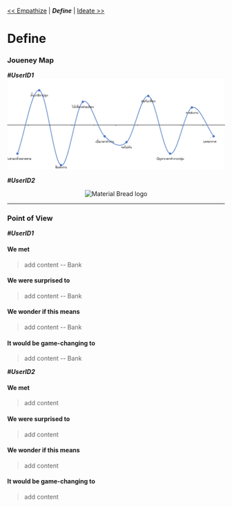  [<< Empathize](Empathize.md) | ***Define***  | [ Ideate >>](Ideate.md) 
# Define 

### Joueney Map
 ***#UserID1***
 ![](assets/INT100-Jouney_Map-004.gif)
 
 ***#UserID2***
 <div align="center">  
    <img width="70%" src="https://dummyimage.com/600x400/000/708c8c.png&text=Design+Thinking" alt="Material Bread logo">
</div>

----

### Point of View
 ***#UserID1***
 #### We met 
 > add content -- Bank
  #### We were surprised to 
 > add content  -- Bank
 #### We wonder if this means 
 > add content  -- Bank
  #### It would be game-changing to
 > add content  -- Bank
 
  ***#UserID2***
 #### We met 
 > add content
  #### We were surprised to 
 > add content
 #### We wonder if this means 
 > add content
  #### It would be game-changing to
 > add content

